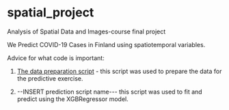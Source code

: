 # spatial_project
Analysis of Spatial Data and Images-course final project

We Predict COVID-19 Cases in Finland using spatiotemporal variables.

Advice for what code is important:
1. [The data preparation script](https://github.com/DanJar96/spatial_project/blob/main/scripts/data_preparation.ipynb) - this script was used to prepare the data for the predictive exercise.

2. --INSERT prediction script name--- this script was used to fit and predict using the XGBRegressor model. 
